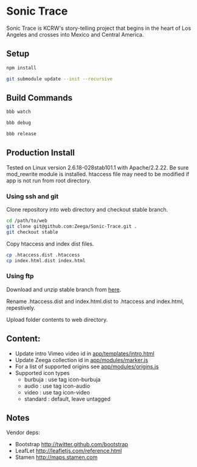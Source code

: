 # Sonic Trace


Sonic Trace is KCRW's story-telling project that begins in the heart of Los Angeles and crosses into Mexico and Central America.


## Setup

```bash
npm install
```

```bash
git submodule update --init --recursive
```

## Build Commands

```bash
bbb watch
```

```bash
bbb debug
```

```bash
bbb release
```




## Production Install

Tested on Linux version 2.6.18-028stab101.1 with Apache/2.2.22. Be sure mod_rewrite module is installed. htaccess file may need to be modified if app is not run from root directory.

### Using ssh and git

Clone repository into web directory and checkout stable branch.

```bash
cd /path/to/web
git clone git@github.com:Zeega/Sonic-Trace.git .
git checkout stable
```

Copy htaccess and index dist files.

```bash
cp .htaccess.dist .htaccess
cp index.html.dist index.html
```
### Using ftp

Download and unzip stable branch from [here](https://github.com/Zeega/Sonic-Trace/archive/stable.zip).

Rename .htaccess.dist and index.html.dist to .htaccess and index.html, repestively.

Upload folder contents to web directory.



## Content:

- Update intro Vimeo video id in [app/templates/intro.html](app/templates/intro.html)
- Update Zeega collection id in [app/modules/marker.js](app/modules/marker.js)
- For a list of supported origins see [app/modules/origins.js](app/modules/origins.js)
- Supported icon types
    * burbuja : use tag icon-burbuja
    * audio : use tag icon-audio
    * video : use tag icon-video
    * standard : default, leave untagged 


## Notes

Vendor deps:

- Bootstrap http://twitter.github.com/bootstrap
- LeafLet http://leafletjs.com/reference.html
- Stamen http://maps.stamen.com

